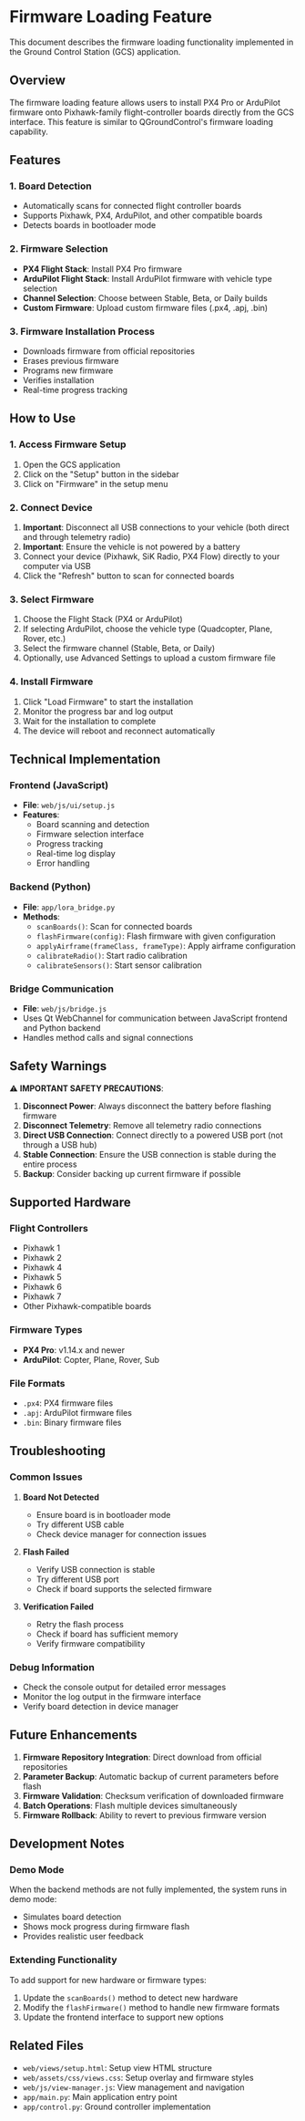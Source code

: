 # Firmware Loading Feature

This document describes the firmware loading functionality implemented in the Ground Control Station (GCS) application.

## Overview

The firmware loading feature allows users to install PX4 Pro or ArduPilot firmware onto Pixhawk-family flight-controller boards directly from the GCS interface. This feature is similar to QGroundControl's firmware loading capability.

## Features

### 1. Board Detection
- Automatically scans for connected flight controller boards
- Supports Pixhawk, PX4, ArduPilot, and other compatible boards
- Detects boards in bootloader mode

### 2. Firmware Selection
- **PX4 Flight Stack**: Install PX4 Pro firmware
- **ArduPilot Flight Stack**: Install ArduPilot firmware with vehicle type selection
- **Channel Selection**: Choose between Stable, Beta, or Daily builds
- **Custom Firmware**: Upload custom firmware files (.px4, .apj, .bin)

### 3. Firmware Installation Process
- Downloads firmware from official repositories
- Erases previous firmware
- Programs new firmware
- Verifies installation
- Real-time progress tracking

## How to Use

### 1. Access Firmware Setup
1. Open the GCS application
2. Click on the "Setup" button in the sidebar
3. Click on "Firmware" in the setup menu

### 2. Connect Device
1. **Important**: Disconnect all USB connections to your vehicle (both direct and through telemetry radio)
2. **Important**: Ensure the vehicle is not powered by a battery
3. Connect your device (Pixhawk, SiK Radio, PX4 Flow) directly to your computer via USB
4. Click the "Refresh" button to scan for connected boards

### 3. Select Firmware
1. Choose the Flight Stack (PX4 or ArduPilot)
2. If selecting ArduPilot, choose the vehicle type (Quadcopter, Plane, Rover, etc.)
3. Select the firmware channel (Stable, Beta, or Daily)
4. Optionally, use Advanced Settings to upload a custom firmware file

### 4. Install Firmware
1. Click "Load Firmware" to start the installation
2. Monitor the progress bar and log output
3. Wait for the installation to complete
4. The device will reboot and reconnect automatically

## Technical Implementation

### Frontend (JavaScript)
- **File**: `web/js/ui/setup.js`
- **Features**:
  - Board scanning and detection
  - Firmware selection interface
  - Progress tracking
  - Real-time log display
  - Error handling

### Backend (Python)
- **File**: `app/lora_bridge.py`
- **Methods**:
  - `scanBoards()`: Scan for connected boards
  - `flashFirmware(config)`: Flash firmware with given configuration
  - `applyAirframe(frameClass, frameType)`: Apply airframe configuration
  - `calibrateRadio()`: Start radio calibration
  - `calibrateSensors()`: Start sensor calibration

### Bridge Communication
- **File**: `web/js/bridge.js`
- Uses Qt WebChannel for communication between JavaScript frontend and Python backend
- Handles method calls and signal connections

## Safety Warnings

⚠️ **IMPORTANT SAFETY PRECAUTIONS**:

1. **Disconnect Power**: Always disconnect the battery before flashing firmware
2. **Disconnect Telemetry**: Remove all telemetry radio connections
3. **Direct USB Connection**: Connect directly to a powered USB port (not through a USB hub)
4. **Stable Connection**: Ensure the USB connection is stable during the entire process
5. **Backup**: Consider backing up current firmware if possible

## Supported Hardware

### Flight Controllers
- Pixhawk 1
- Pixhawk 2
- Pixhawk 4
- Pixhawk 5
- Pixhawk 6
- Pixhawk 7
- Other Pixhawk-compatible boards

### Firmware Types
- **PX4 Pro**: v1.14.x and newer
- **ArduPilot**: Copter, Plane, Rover, Sub

### File Formats
- `.px4`: PX4 firmware files
- `.apj`: ArduPilot firmware files
- `.bin`: Binary firmware files

## Troubleshooting

### Common Issues

1. **Board Not Detected**
   - Ensure board is in bootloader mode
   - Try different USB cable
   - Check device manager for connection issues

2. **Flash Failed**
   - Verify USB connection is stable
   - Try different USB port
   - Check if board supports the selected firmware

3. **Verification Failed**
   - Retry the flash process
   - Check if board has sufficient memory
   - Verify firmware compatibility

### Debug Information
- Check the console output for detailed error messages
- Monitor the log output in the firmware interface
- Verify board detection in device manager

## Future Enhancements

1. **Firmware Repository Integration**: Direct download from official repositories
2. **Parameter Backup**: Automatic backup of current parameters before flash
3. **Firmware Validation**: Checksum verification of downloaded firmware
4. **Batch Operations**: Flash multiple devices simultaneously
5. **Firmware Rollback**: Ability to revert to previous firmware version

## Development Notes

### Demo Mode
When the backend methods are not fully implemented, the system runs in demo mode:
- Simulates board detection
- Shows mock progress during firmware flash
- Provides realistic user feedback

### Extending Functionality
To add support for new hardware or firmware types:
1. Update the `scanBoards()` method to detect new hardware
2. Modify the `flashFirmware()` method to handle new firmware formats
3. Update the frontend interface to support new options

## Related Files

- `web/views/setup.html`: Setup view HTML structure
- `web/assets/css/views.css`: Setup overlay and firmware styles
- `web/js/view-manager.js`: View management and navigation
- `app/main.py`: Main application entry point
- `app/control.py`: Ground controller implementation
